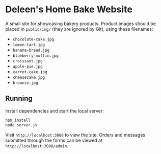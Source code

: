 # Deleen's Home Bake Website

A small site for showcasing bakery products. Product images should be placed in
`public/img/` (they are ignored by Git), using these filenames:

- `chocolate-cake.jpg`
- `lemon-tart.jpg`
- `banana-bread.jpg`
- `blueberry-muffin.jpg`
- `croissant.jpg`
- `apple-pie.jpg`
- `carrot-cake.jpg`
- `cheesecake.jpg`
- `brownie.jpg`

## Running

Install dependencies and start the local server:

```bash
npm install
node server.js
```

Visit `http://localhost:3000` to view the site. Orders and messages submitted
through the forms can be viewed at `http://localhost:3000/admin`.
